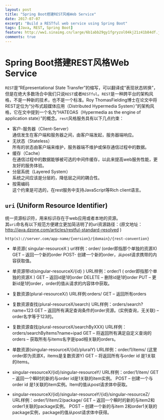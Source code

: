 ```yaml
---
layout: post
title: "Spring Boot搭建REST风格Web Service"
date: 2017-07-07
excerpt: "Build a RESTful web service using Spring Boot"
tags: [Java, REST, Spring Boot]
feature: http://ww1.sinaimg.cn/large/6b1abb29gy1fgryzol04kj21z41b84df.jpg
comments: true
---
```


# Spring Boot搭建REST风格Web Service
`REST`是“REpresentational State Transfer”的缩写，可以翻译成“表现状态转换”，但是在绝大多数场合中我们只说`REST`或者`RESTful`。`REST`是一种跨平台的架构风格，不是一种新的技术，也不是一个标准。Roy ThomasFielding博士在论文中将REST定位为“分布式超媒体应用（Distributed Hypermedia System）”的架构风格，它在文中提到一个名为“HATEOAS（Hypermedia as the engine of application state）”的概念。`rest`风格服务具有以下几点约束：</br>
* 客户-服务器（Client-Server）</br>
通信发生在客户端和服务器之间，由客户端发起，服务器端响应。
* 无状态（Stateless） </br>
所有的状态由客户端来维护，服务器端不维护或保存通信过程中的数据。
* 缓存（Cache）</br>
在通信过程中的数据能够被可选的中间件缓存，以此来提高web服务性能，更友好的服务体验。
* 分层系统（Layered System）</br>
系统之间应该是分层的，降低层之间的耦合性。
* 按需编码</br>
这个约束是可选的，在rest服务中支持JavaScript等Rich client语言。

## `uri` (Uniform Resource Identifier)
统一资源标识符，用来标识存在于web应用或者本地的资源。</br>
其`uri`命名有以下规范方便建立更加简洁明了的uri资源路径：(原文地址：http://java.dzone.com/articles/restful-standard-resolved ) </br>
```
http(s)://server.com/app-name/{version}/{domain}/{rest-convention}
```

* 单资源( singular-resourceX )
url样例：order/  (order即指那个单独的资源X)
GET – 返回一个新的order
POST- 创建一个新的order，从post请求携带的内容获取值。

* 单资源带id(singular-resourceX/{id} )
URL样例：order/1 ( order即指那个单独的资源X )
GET – 返回id是1的order
DELETE – 删除id是1的order
PUT – 更新id是1的order，order的值从请求的内容体中获取。

* 复数资源(plural-resourceX/)
URL样例:orders/
GET – 返回所有orders

* 复数资源查找(plural-resourceX/search)
URL样例：orders/search?name=123
GET – 返回所有满足查询条件的order资源。(实例查询，无关联) – order名字等于123的。

* 复数资源查找(plural-resourceX/searchByXXX)
URL样例：orders/searchByItems?name=ipad
GET – 将返回所有满足自定义查询的orders – 获取所有与items名字是ipad相关联的orders。

* 单数资源(singular-resourceX/{id}/pluralY)
URL样例：order/1/items/ (这里order即为资源X，items是复数资源Y)
GET – 将返回所有与order id 是1关联的items。

* singular-resourceX/{id}/singular-resourceY/
URL样例：order/1/item/
GET – 返回一个瞬时的新的与order id是1关联的item实例。
POST – 创建一个与order id 是1关联的item实例。Item的值从post请求体中获取。

* singular-resourceX/{id}/singular-resourceY/{id}/singular-resourceZ/
URL样例：order/1/item/2/package/
GET – 返回一个瞬时的新的与item2和order1关联的package实例。
POST – 创建一个新的与item 2和order1关联的package实例，package的值从post请求体中获得。
